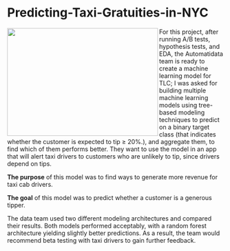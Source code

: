# Predicting-Taxi-Gratuities-in-NYC

<img src='https://miro.medium.com/v2/resize:fit:1400/0*LRyHZb_JBpuuNVzd' width="350" height="250" align=left>

For this project, after running A/B tests, hypothesis tests, and EDA, the Automatidata team is ready to create a machine learning model for TLC; I was asked for building multiple machine learning models using tree-based modeling techniques to predict on a binary target class (that indicates whether the customer is expected to tip ≥ 20%.), and aggregate them, to find which of them performs better. They want to use the model in an app that will alert taxi drivers to customers who are unlikely to tip, since drivers depend on tips.

**The purpose** of this model was to find ways to generate more revenue for taxi cab drivers.

**The goal** of this model was to predict whether a customer is a generous tipper.

The data team used two different modeling architectures and compared their results. Both models performed acceptably, with a random forest architecture yielding slightly better predictions. As a result, the team would recommend beta testing with taxi drivers to gain further feedback.
